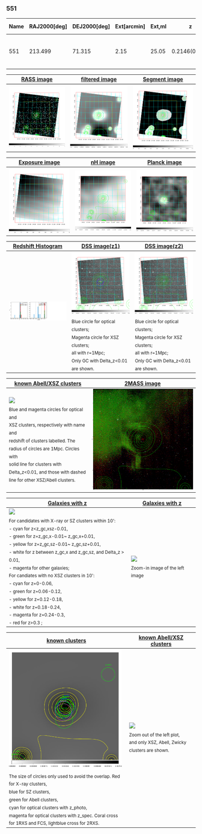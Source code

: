 <div STYLE="page-break-after: always;"></div>

### 551

|Name|RAJ2000[deg]|DEJ2000[deg] |Ext[arcmin]| Ext,ml | z | z_src| C|GC(XSZ,Delta_z<0.01)| GC(OPT,Delta_z<0.01)|GC| R_sig[arcmin] | R500[arcmin] | R500[Mpc]| CRsig[c/s] | CR500[c/s] |L500[1E44 erg/s]|F500[1E-12 erg/s/cm^2]| M500[1E14 Msun]|Tx[keV]|Cnt_sig|Beta|Rc[arcmin]|Comment|Alias|
|---|---|---|---|---|---|------|---|--------|---------|----------|---|---|---|---|---|---|---|---|---|---|---|---|---|---|
|551| 213.499| 71.315| 2.15| 25.05| 0.2146(0.005)| z1,| G| -| -| A, MCXC, N, PSZ2, Tar, W| 7.338| 5.522| 1.155| 0.183(0.038)| 0.176(0.036)| 4.867(0.552)| 3.616(0.410)| 5.43(0.29)| 6.52(0.22)| 45.9| 0.861(-0.137+0.097)| 4.108(-0.909+0.696)| -| k247|

|[RASS image](../image/551/551_img.pdf)|[filtered image](../image/551/551_fil.pdf)|[Segment image](../image/551/551_seg.pdf)|
|-------------------|--------------------|-------------------|
| <img src="../image/551/551_img.png" width="300">  | <img src="../image/551/551_fil.png" width="300">   | <img src="../image/551/551_seg.png" width="300">  |

|[Exposure image](../image/551/551_mex.pdf)| [nH image](../image/551/551_nh.pdf)| [Planck image](../image/551/551_p.pdf)|
|-------------------|--------------------|-------------------|
|<img src="../image/551/551_mex.png" width="300">   | <img src="../image/551/551_nh.png" width="300">    | <img src="../image/551/551_p.png" width="300"> |

|[Redshift Histogram](../image/551/551_zg.pdf) | [DSS image(z1)](../image/551/551_dss_z1.pdf)      |  [DSS image(z2)](../image/551/551_dss_z2.pdf)    |
|-------------------|--------------------|-------------------|
|<img src="../image/551/551_zg.png" width="300"> |<img src="../image/551/551_dss_z1.png" width="300"> <sub><br>Blue circle for optical clusters; <br>Magenta circle for XSZ clusters; <br>all with r=1Mpc; <br>Only GC with Delta_z<0.01 are shown. </sub>| <img src="../image/551/551_dss_z2.png" width="300"><sub><br>Blue circle for optical clusters; <br>Magenta circle for XSZ clusters; <br>all with r=1Mpc; <br>Only GC with Delta_z<0.01 are shown. </sub> |

|[known Abell/XSZ clusters](../image/551/551_m.pdf) | [2MASS image](../image/551/551_2mass.pdf)      |
|-------------------|-------------------|
|<img src=../image/551/551_m.png width="300"> <br><sub>Blue and magenta circles for optical and <br>XSZ clusters, respectively with name and <br>redshift of clusters labelled. The <br>radius of circles are 1Mpc. Circles with <br>solid line for clusters with <br>Delta_z<0.01, and those with dashed <br>line for other XSZ/Abell clusters.        </sub>|<img src="../image/551/551_2mass.png" width="300">  |

|[Galaxies with z](../image/551/551_opt_ned.pdf) |[Galaxies with z](../image/551/551_opt_ned_zoom.pdf) |
|-------------------|-------------------|
| <img src=../image/551/551_opt_ned.png width="300"> <br><sub> For candidates with X-ray or SZ clusters within 10': <br> - cyan for z<z_gc,xsz-0.01, <br> - green for z=z_gc,x-0.01~ z_gc,x+0.01, <br> - yellow for z=z_gc,sz-0.01~ z_gc,sz+0.01, <br> - white for z between z_gc,x and z_gc,sz, and Delta_z > 0.01, <br> - magenta for other galaxies; <br>For candiates with no XSZ clusters in 10': <br> - cyan for z=0-0.06, <br> - green for z=0.06-0.12, <br> - yellow for z=0.12-0.18, <br> - white for z=0.18-0.24, <br> - magenta for z=0.24-0.3, <br> - red for z>0.3 ;  </sub>|<img src=../image/551/551_opt_ned_zoom.png width="300">  <br><sub> Zoom-in image of the left image</sub>|

|[known clusters](../image/551/551_gc.pdf) |[known Abell/XSZ clusters](../image/551/551_gc_large.pdf) |
|-------------------|-------------------|
| <img src=../image/551/551_gc.png width="300"> <br><sub> The size of circles only used to avoid the overlap. Red for X-ray clusters, <br> blue for SZ clusters, <br> green for Abell clusters, <br> cyan for optical clusters with z_photo, <br> magenta for optical clusters with z_spec. Coral cross for 1RXS and FCS, lightblue cross for 2RXS. </sub>|<img src=../image/551/551_gc_large.png width="300"> <br><sub> Zoom out of the left plot, <br> and only XSZ, Abell, Zwicky clusters are shown. </sub> |



